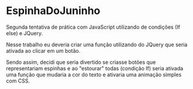 # EspinhaDoJuninho

Segunda tentativa de prática com JavaScript utilizando de condições (If else) e JQuery.

Nesse trabalho eu deveria criar uma função utilizando do JQuery que seria ativada ao clicar em um botão. 

Sendo assim, decidi que seria divertido se criasse botões que representariam espinhas e ao "estourar" todas (condição If) seria ativada uma função que mudaria a cor do texto
e ativaria uma animação simples com CSS.
